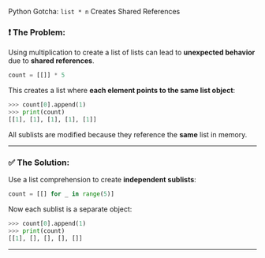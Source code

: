 Python Gotcha: `list * n` Creates Shared References

### ❗ The Problem:
Using multiplication to create a list of lists can lead to **unexpected behavior** due to **shared references**.

```python
count = [[]] * 5
```

This creates a list where **each element points to the same list object**:

```python
>>> count[0].append(1)
>>> print(count)
[[1], [1], [1], [1], [1]]
```

All sublists are modified because they reference the **same** list in memory.

---

### ✅ The Solution:
Use a list comprehension to create **independent sublists**:

```python
count = [[] for _ in range(5)]
```

Now each sublist is a separate object:

```python
>>> count[0].append(1)
>>> print(count)
[[1], [], [], [], []]
```

---